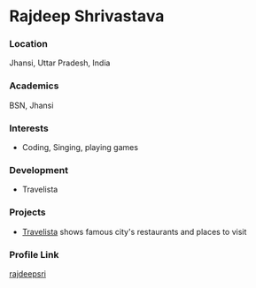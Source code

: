 # Rajdeep Shrivastava

### Location

Jhansi, Uttar Pradesh, India

### Academics

BSN, Jhansi

### Interests

- Coding, Singing, playing games

### Development

- Travelista

### Projects

- [Travelista](https://github.com/rajdeepsri/Travelista) shows famous city's restaurants and places to visit

### Profile Link

[rajdeepsri](https://github.com/rajdeepsri/)
